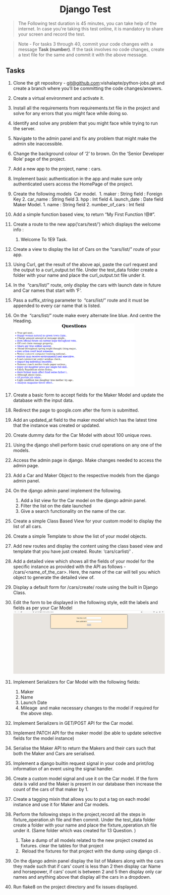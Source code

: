 <h1 align="center">Django Test</h1>

> The Following test duration is 45 minutes, you can take help of the internet. In case you're taking this test online, it is mandatory to share your screen and record the test.

> Note - For tasks 3 through 40, commit your code changes with a message **Task (number)**. If the task involves no code changes, create a text file for the same and commit it with the above message.

## Tasks

1. Clone the git repository - git@github.com:vishalapte/python-jobs.git and create a branch where you’ll be committing the code changes/answers. 
2. Create a virtual environment and activate it.
3. Install all the requirements from requirements.txt file in the project and solve for any errors that you might face while doing so.
4. Identify and solve any problem that you might face while trying to run the server.
5. Navigate to the admin panel and fix any problem that might make the admin site inaccessible.
6. Change the background colour of ‘2’ to brown. On the ‘Senior Developer Role’ page of the project.
7. Add a new app to the project, name : cars.
8. Implement basic authentication in the app and make sure only authenticated users access the HomePage of the project.
9. Create the following models 
      Car model. 
          1. maker : String field : Foreign Key
          2. car_name : String field
          3. hpp : Int field
          4. launch_date : Date field
      Maker Model.
          1. name : String field
          2. number_of_cars : Int field
10. Add a simple function based view, to return “My First Function !@#”.
11. Create a route to the new app(‘cars/test/’) which displays the welcome info :
      1. Welcome To 1E9 Task.
12. Create a view to display the list of Cars on the “cars/list/” route of your app.
13. Using Curl, get the result of the above api, paste the curl request and the output to a curl_output.txt file. Under the test_data folder create a folder with your name and place the curl_output.txt file under it.
14. In the  “cars/list/” route, only display the cars with launch date in future and Car names that start with ‘F’.
15. Pass a suffix_string parameter to  “cars/list/” route and it must be appended to every car name that is listed.
16. On the  “cars/list/” route make every alternate line blue. And centre the Heading.
    <br><img src="https://github.com/abiradar-enine/python-jobs/blob/dev_ab/common/logo/p1.png?raw=True" alt="Contact 1E9" height=200 widht=200>

17. Create a basic form to accept fields for the Maker Model and update the database with the input data.
18. Redirect the page to google.com after the form is submitted.
19. Add an updated_at field to the maker model which has the latest time that the instance was created or updated.
20. Create dummy data for the Car Model with about 100 unique rows.
21. Using the django shell perform basic crud operations on any one of the models.
22. Access the admin page in django. Make changes needed to access the admin page.
23. Add a Car and Maker Object to the respective models from the django admin panel.

24. On the django admin panel implement the following.
    1. Add a list view for the Car model on the django admin panel. 
    2. Filter the list on the date launched 
    3. Give a search functionality on the name of the car.
25. Create a simple Class Based View for your custom model to display the list of all cars.
26. Create a simple Template to show the list of your model objects.
27. Add new routes and display the content using the class based view and template that you have just created. Route: ‘cars/carlist/’ .
28. Add a detailed view which shows all the fields of your model for the specific instance as provided with the API as follows - /cars/<name_of_the_car>. Here, the name of the car will tell you which object to generate the detailed view of.
29. Display a default form for /cars/create/ route using the built in Django Class.
30. Edit the form to be displayed in the following style, edit the labels and fields as per your Car Model
<br><img src="https://github.com/abiradar-enine/python-jobs/blob/dev_ab/common/logo/p2.png?raw=True" alt="Contact 1E9" height=200 widht=200>
31. Implement Serializers for Car Model with the following fields:
    1. Maker
    2. Name
    3. Launch Date
    4. Mileage 
    and make necessary changes to the model if required for the above step.
32. Implement Serializers in GET/POST API for the Car model.
33. Implement PATCH API for the maker model (be able to update selective fields for the model instance)
34. Serialise the Maker API to return the Makers and their cars such that both the Maker and Cars are serialised.
35. Implement a django builtin request signal in your code and print/log information of an event using the signal handler.
36. Create a custom model signal and use it on the Car model. If the form data is valid and the Maker is present in our database then increase the count of the cars of that maker by 1.
37. Create a tagging mixin that allows you to put a tag on each model instance and use it for Maker and Car models.

38. Perform the following steps in the project,record all the steps in fixture_operation.sh file and then commit. Under the test_data folder create a folder with your name and place the fixture_operation.sh file under it. (Same folder which was created for 13 Question. )
    1. Take a dump of all models related to the new project created as fixtures. clear the tables for that project
    2.  Reload the fixtures for that project with the dump using django cli .
39. On the django admin panel display the list of Makers along with the cars they made such that if cars’ count is less than 2 then display car Name and horsepower, if cars’ count is between 2 and 5 then display only car names and anything above that display all the cars in a dropdown.
40. Run flake8 on the project directory and fix issues displayed.
